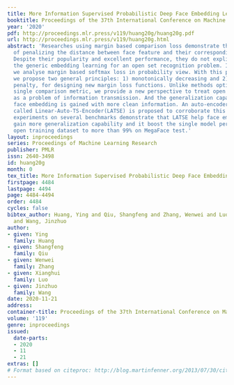 ```yaml
---
title: More Information Supervised Probabilistic Deep Face Embedding Learning
booktitle: Proceedings of the 37th International Conference on Machine Learning
year: '2020'
pdf: http://proceedings.mlr.press/v119/huang20g/huang20g.pdf
url: http://proceedings.mlr.press/v119/huang20g.html
abstract: 'Researches using margin based comparison loss demonstrate the effectiveness
  of penalizing the distance between face feature and their corresponding class centers.
  Despite their popularity and excellent performance, they do not explicitly encourage
  the generic embedding learning for an open set recognition problem. In this paper,
  we analyse margin based softmax loss in probability view. With this perspective,
  we propose two general principles: 1) monotonically decreasing and 2) margin probability
  penalty, for designing new margin loss functions. Unlike methods optimized with
  single comparison metric, we provide a new perspective to treat open set face recognition
  as a problem of information transmission. And the generalization capability for
  face embedding is gained with more clean information. An auto-encoder architecture
  called Linear-Auto-TS-Encoder(LATSE) is proposed to corroborate this finding. Extensive
  experiments on several benchmarks demonstrate that LATSE help face embedding to
  gain more generalization capability and it boost the single model performance with
  open training dataset to more than 99% on MegaFace test.'
layout: inproceedings
series: Proceedings of Machine Learning Research
publisher: PMLR
issn: 2640-3498
id: huang20g
month: 0
tex_title: More Information Supervised Probabilistic Deep Face Embedding Learning
firstpage: 4484
lastpage: 4494
page: 4484-4494
order: 4484
cycles: false
bibtex_author: Huang, Ying and Qiu, Shangfeng and Zhang, Wenwei and Luo, Xianghui
  and Wang, Jinzhuo
author:
- given: Ying
  family: Huang
- given: Shangfeng
  family: Qiu
- given: Wenwei
  family: Zhang
- given: Xianghui
  family: Luo
- given: Jinzhuo
  family: Wang
date: 2020-11-21
address: 
container-title: Proceedings of the 37th International Conference on Machine Learning
volume: '119'
genre: inproceedings
issued:
  date-parts:
  - 2020
  - 11
  - 21
extras: []
# Format based on citeproc: http://blog.martinfenner.org/2013/07/30/citeproc-yaml-for-bibliographies/
---
```

